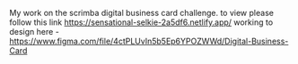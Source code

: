 My work on the scrimba digital business card challenge.
to view please follow this link https://sensational-selkie-2a5df6.netlify.app/
working to design here - https://www.figma.com/file/4ctPLUvIn5b5Ep6YPOZWWd/Digital-Business-Card
